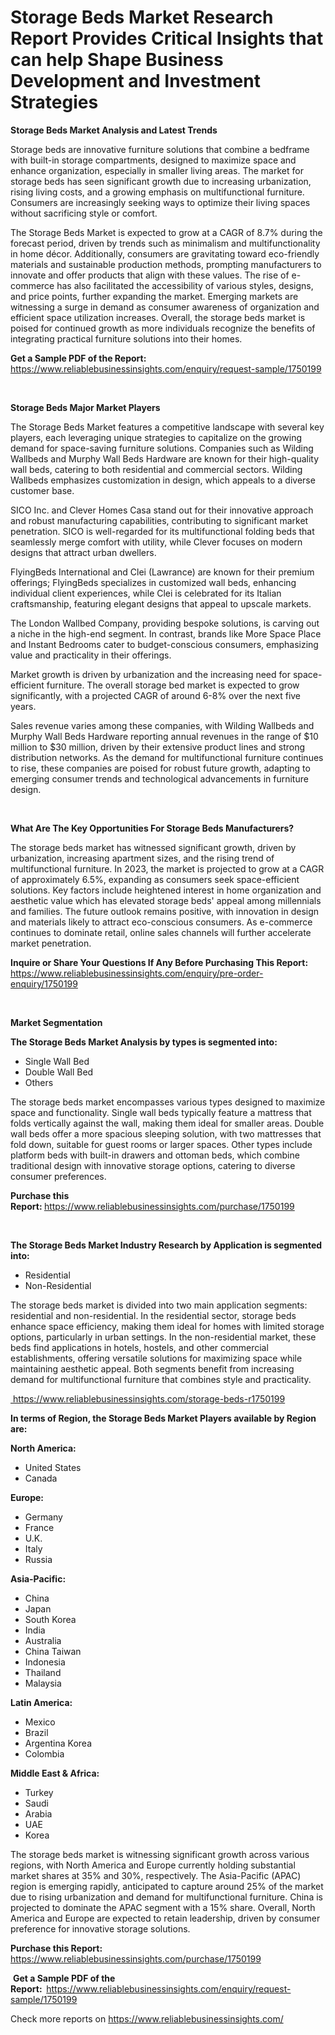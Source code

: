 <p><h1>Storage Beds Market Research Report Provides Critical Insights that can help Shape Business Development and Investment Strategies</h1></p><p><strong>Storage Beds Market Analysis and Latest Trends</strong></p>
<p><p>Storage beds are innovative furniture solutions that combine a bedframe with built-in storage compartments, designed to maximize space and enhance organization, especially in smaller living areas. The market for storage beds has seen significant growth due to increasing urbanization, rising living costs, and a growing emphasis on multifunctional furniture. Consumers are increasingly seeking ways to optimize their living spaces without sacrificing style or comfort.</p><p>The Storage Beds Market is expected to grow at a CAGR of 8.7% during the forecast period, driven by trends such as minimalism and multifunctionality in home décor. Additionally, consumers are gravitating toward eco-friendly materials and sustainable production methods, prompting manufacturers to innovate and offer products that align with these values. The rise of e-commerce has also facilitated the accessibility of various styles, designs, and price points, further expanding the market. Emerging markets are witnessing a surge in demand as consumer awareness of organization and efficient space utilization increases. Overall, the storage beds market is poised for continued growth as more individuals recognize the benefits of integrating practical furniture solutions into their homes.</p></p>
<p><strong>Get a Sample PDF of the Report:&nbsp;</strong> <a href="https://www.reliablebusinessinsights.com/enquiry/request-sample/1750199?utm_campaign=1581&utm_medium=2&utm_source=Github&utm_content=ia&utm_term=04042025&utm_id=storage-beds">https://www.reliablebusinessinsights.com/enquiry/request-sample/1750199</a></p>
<p>&nbsp;</p>
<p><strong>Storage Beds Major Market Players</strong></p>
<p><p>The Storage Beds Market features a competitive landscape with several key players, each leveraging unique strategies to capitalize on the growing demand for space-saving furniture solutions. Companies such as Wilding Wallbeds and Murphy Wall Beds Hardware are known for their high-quality wall beds, catering to both residential and commercial sectors. Wilding Wallbeds emphasizes customization in design, which appeals to a diverse customer base.</p><p>SICO Inc. and Clever Homes Casa stand out for their innovative approach and robust manufacturing capabilities, contributing to significant market penetration. SICO is well-regarded for its multifunctional folding beds that seamlessly merge comfort with utility, while Clever focuses on modern designs that attract urban dwellers.</p><p>FlyingBeds International and Clei (Lawrance) are known for their premium offerings; FlyingBeds specializes in customized wall beds, enhancing individual client experiences, while Clei is celebrated for its Italian craftsmanship, featuring elegant designs that appeal to upscale markets.</p><p>The London Wallbed Company, providing bespoke solutions, is carving out a niche in the high-end segment. In contrast, brands like More Space Place and Instant Bedrooms cater to budget-conscious consumers, emphasizing value and practicality in their offerings.</p><p>Market growth is driven by urbanization and the increasing need for space-efficient furniture. The overall storage bed market is expected to grow significantly, with a projected CAGR of around 6-8% over the next five years.</p><p>Sales revenue varies among these companies, with Wilding Wallbeds and Murphy Wall Beds Hardware reporting annual revenues in the range of $10 million to $30 million, driven by their extensive product lines and strong distribution networks. As the demand for multifunctional furniture continues to rise, these companies are poised for robust future growth, adapting to emerging consumer trends and technological advancements in furniture design.</p></p>
<p>&nbsp;</p>
<p><strong>What Are The Key Opportunities For Storage Beds Manufacturers?</strong></p>
<p><p>The storage beds market has witnessed significant growth, driven by urbanization, increasing apartment sizes, and the rising trend of multifunctional furniture. In 2023, the market is projected to grow at a CAGR of approximately 6.5%, expanding as consumers seek space-efficient solutions. Key factors include heightened interest in home organization and aesthetic value which has elevated storage beds' appeal among millennials and families. The future outlook remains positive, with innovation in design and materials likely to attract eco-conscious consumers. As e-commerce continues to dominate retail, online sales channels will further accelerate market penetration.</p></p>
<p><strong>Inquire or Share Your Questions If Any Before Purchasing This Report:</strong> <a href="https://www.reliablebusinessinsights.com/enquiry/pre-order-enquiry/1750199?utm_campaign=1581&utm_medium=2&utm_source=Github&utm_content=ia&utm_term=04042025&utm_id=storage-beds">https://www.reliablebusinessinsights.com/enquiry/pre-order-enquiry/1750199</a></p>
<p>&nbsp;</p>
<p><strong>Market Segmentation</strong></p>
<p><strong>The Storage Beds Market Analysis by types is segmented into:</strong></p>
<p><ul><li>Single Wall Bed</li><li>Double Wall Bed</li><li>Others</li></ul></p>
<p><p>The storage beds market encompasses various types designed to maximize space and functionality. Single wall beds typically feature a mattress that folds vertically against the wall, making them ideal for smaller areas. Double wall beds offer a more spacious sleeping solution, with two mattresses that fold down, suitable for guest rooms or larger spaces. Other types include platform beds with built-in drawers and ottoman beds, which combine traditional design with innovative storage options, catering to diverse consumer preferences.</p></p>
<p><strong>Purchase this Report:&nbsp;</strong><a href="https://www.reliablebusinessinsights.com/purchase/1750199?utm_campaign=1581&utm_medium=2&utm_source=Github&utm_content=ia&utm_term=04042025&utm_id=storage-beds">https://www.reliablebusinessinsights.com/purchase/1750199</a></p>
<p>&nbsp;</p>
<p><strong>The Storage Beds Market Industry Research by Application is segmented into:</strong></p>
<p><ul><li>Residential</li><li>Non-Residential</li></ul></p>
<p><p>The storage beds market is divided into two main application segments: residential and non-residential. In the residential sector, storage beds enhance space efficiency, making them ideal for homes with limited storage options, particularly in urban settings. In the non-residential market, these beds find applications in hotels, hostels, and other commercial establishments, offering versatile solutions for maximizing space while maintaining aesthetic appeal. Both segments benefit from increasing demand for multifunctional furniture that combines style and practicality.</p></p>
<p><a href="https://www.reliablebusinessinsights.com/storage-beds-r1750199?utm_campaign=1581&utm_medium=2&utm_source=Github&utm_content=ia&utm_term=04042025&utm_id=storage-beds">&nbsp;https://www.reliablebusinessinsights.com/storage-beds-r1750199</a></p>
<p><strong>In terms of Region, the Storage Beds Market Players available by Region are:</strong></p>
<p>
    <p> <strong> North America: </strong>
        <ul>
            <li>United States</li>
            <li>Canada</li>
        </ul>
        </p> 
    <p> <strong> Europe: </strong>
        <ul>
            <li>Germany</li>
            <li>France</li>
            <li>U.K.</li>
            <li>Italy</li>
            <li>Russia</li>
        </ul>
        </p> 
    <p> <strong> Asia-Pacific: </strong>
        <ul>
            <li>China</li>
            <li>Japan</li>
            <li>South Korea</li>
            <li>India</li>
            <li>Australia</li>
            <li>China Taiwan</li>
            <li>Indonesia</li>
            <li>Thailand</li>
            <li>Malaysia</li>
        </ul>
        </p> 
    <p> <strong> Latin America: </strong>
        <ul>
            <li>Mexico</li>
            <li>Brazil</li>
            <li>Argentina Korea</li>
            <li>Colombia</li>
        </ul>
        </p> 
    <p> <strong> Middle East & Africa: </strong>
        <ul>
            <li>Turkey</li>
            <li>Saudi</li>
            <li>Arabia</li>
            <li>UAE</li>
            <li>Korea</li>
        </ul>
    </p>
    </p>
<p><p>The storage beds market is witnessing significant growth across various regions, with North America and Europe currently holding substantial market shares at 35% and 30%, respectively. The Asia-Pacific (APAC) region is emerging rapidly, anticipated to capture around 25% of the market due to rising urbanization and demand for multifunctional furniture. China is projected to dominate the APAC segment with a 15% share. Overall, North America and Europe are expected to retain leadership, driven by consumer preference for innovative storage solutions.</p></p>
<p><strong>Purchase this Report: </strong><a href="https://www.reliablebusinessinsights.com/purchase/1750199?utm_campaign=1581&utm_medium=2&utm_source=Github&utm_content=ia&utm_term=04042025&utm_id=storage-beds">https://www.reliablebusinessinsights.com/purchase/1750199</a></p>
<p>&nbsp;<strong>Get a Sample PDF of the Report:&nbsp;&nbsp;</strong><a href="https://www.reliablebusinessinsights.com/enquiry/request-sample/1750199?utm_campaign=1581&utm_medium=2&utm_source=Github&utm_content=ia&utm_term=04042025&utm_id=storage-beds">https://www.reliablebusinessinsights.com/enquiry/request-sample/1750199</a></p>
<p><strong></strong></p>
<p>Check more reports on <a href="https://www.reliablebusinessinsights.com/?utm_campaign=1581&utm_medium=2&utm_source=Github&utm_content=ia&utm_term=04042025&utm_id=storage-beds">https://www.reliablebusinessinsights.com/</a></p>